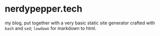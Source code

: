 # nerdypepper.tech

my blog, put together with a very basic static site generator crafted with
`bash` and `sed`; `lowdown` for markdown to html.

